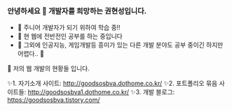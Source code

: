 ### 안녕하세요 👋 개발자를 희망하는 권현성입니다.

<!--
**goodsosbva/goodsosbva** is a ✨ _special_ ✨ repository because its `README.md` (this file) appears on your GitHub profile.

Here are some ideas to get you started:
-->

- 🔭 주니어 개발자가 되기 위하여 학습 중!!
- 🌱 현 웹에 전반전인 공부를 하는 중입니다
- 👯 그외에 인공지능, 게임개발등 흥미가 있는 다른 개발 분야도 공부 중이긴 하지만 어렵다.. 🤔



💬 저의 웹 개발의 현황들 입니다.

✨1. 자기소개 사이트: http://goodsosbva.dothome.co.kr/
✨2. 포트폴리오 묶음 사이트들: http://goodsosbva1.dothome.co.kr/
✨3. 개발 블로그: https://goodsosbva.tistory.com/

